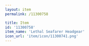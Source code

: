 ```yaml
---
layout: item
permalink: /11300758

title: Item
id: '11300758'
item_name: 'Lethal Seafarer Headgear'
icon_url: 'item/icon/11300741.png'
---
```

